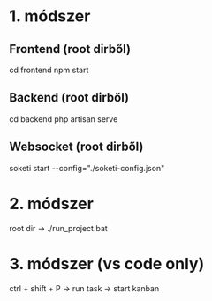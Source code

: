 # 1. módszer

## Frontend (root dirből)
cd frontend
npm start

## Backend (root dirből)
cd backend
php artisan serve

## Websocket (root dirből)
soketi start --config="./soketi-config.json"

# 2. módszer
root dir -> ./run_project.bat

# 3. módszer (vs code only)
ctrl + shift + P -> run task -> start kanban